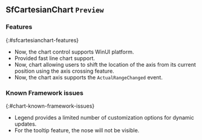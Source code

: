 ## SfCartesianChart `Preview`

### Features
{:#sfcartesianchart-features}

* Now, the chart control supports WinUI platform.
* Provided fast line chart support.
* Now, chart allowing users to shift the location of the axis from its current position using the axis crossing feature.
* Now, the chart axis supports the `ActualRangeChanged` event.

### Known Framework issues
{:#chart-known-framework-issues}

* Legend provides a limited number of customization options for dynamic updates.
* For the tooltip feature, the nose will not be visible.